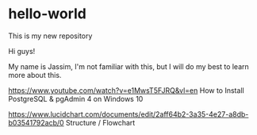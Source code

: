 # hello-world
This is my new repository

Hi guys!

My name is Jassim, I'm not familiar with this, but I will do my best to learn more about this.



https://www.youtube.com/watch?v=e1MwsT5FJRQ&vl=en
How to Install PostgreSQL & pgAdmin 4 on Windows 10

https://www.lucidchart.com/documents/edit/2aff64b2-3a35-4e27-a8db-b03541792acb/0
Structure / Flowchart
